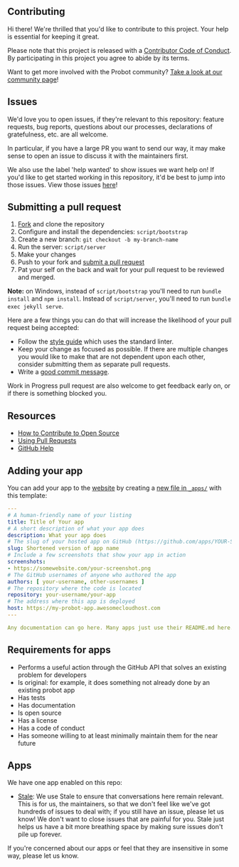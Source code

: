 ## Contributing

[fork]: https://github.com/probot/probot.github.io/fork
[pr]: https://github.com/probot/probot.github.io/compare
[style]: https://github.com/standard/standard
[code-of-conduct]: CODE_OF_CONDUCT.md

Hi there! We're thrilled that you'd like to contribute to this project. Your help is essential for keeping it great.

Please note that this project is released with a [Contributor Code of Conduct][code-of-conduct]. By participating in this project you agree to abide by its terms.

Want to get more involved with the Probot community? [Take a look at our community page](https://probot.github.io/community/)!

## Issues

We'd love you to open issues, if they're relevant to this repository: feature requests, bug reports, questions about our processes, declarations of gratefulness, etc. are all welcome.

In particular, if you have a large PR you want to send our way, it may make sense to open an issue to discuss it with the maintainers first.

We also use the label 'help wanted' to show issues we want help on! If you'd like to get started working in this repository, it'd be best to jump into those issues. View those issues [here](https://github.com/probot/probot.github.io/labels/help%20wanted)!

## Submitting a pull request

1. [Fork][fork] and clone the repository
1. Configure and install the dependencies: `script/bootstrap`
1. Create a new branch: `git checkout -b my-branch-name`
1. Run the server: `script/server`
1. Make your changes
1. Push to your fork and [submit a pull request][pr]
1. Pat your self on the back and wait for your pull request to be reviewed and merged.

**Note:** on Windows, instead of `script/bootstrap` you'll need to run `bundle install` and `npm install`. Instead of `script/server`, you'll need to run `bundle exec jekyll serve`.

Here are a few things you can do that will increase the likelihood of your pull request being accepted:

- Follow the [style guide][style] which uses the standard linter.
- Keep your change as focused as possible. If there are multiple changes you would like to make that are not dependent upon each other, consider submitting them as separate pull requests.
- Write a [good commit message](http://tbaggery.com/2008/04/19/a-note-about-git-commit-messages.html).

Work in Progress pull request are also welcome to get feedback early on, or if there is something blocked you.

## Resources

- [How to Contribute to Open Source](https://opensource.guide/how-to-contribute/)
- [Using Pull Requests](https://help.github.com/articles/about-pull-requests/)
- [GitHub Help](https://help.github.com)

## Adding your app

You can add your app to the [website](https://probot.github.io/apps/) by creating a [new file in `_apps/`](https://github.com/probot/probot.github.io/new/master?filename=_apps/your-app-name.md) with this template:

```yaml
---
# A human-friendly name of your listing
title: Title of Your app
# A short description of what your app does
description: What your app does
# The slug of your hosted app on GitHub (https://github.com/apps/YOUR-SLUG)
slug: Shortened version of app name
# Include a few screenshots that show your app in action
screenshots:
- https://somewebsite.com/your-screenshot.png
# The GitHub usernames of anyone who authored the app
authors: [ your-username, other-usernames ]
# The repository where the code is located
repository: your-username/your-app
# The address where this app is deployed
host: https://my-probot-app.awesomecloudhost.com
---

Any documentation can go here. Many apps just use their README.md here.
```

## Requirements for apps

- Performs a useful action through the GitHub API that solves an existing problem for developers
- Is original: for example, it does something not already done by an existing probot app
- Has tests
- Has documentation
- Is open source
- Has a license
- Has a code of conduct
- Has someone willing to at least minimally maintain them for the near future


## Apps

We have one app enabled on this repo:

- [Stale](https://probot.github.io/apps/stale/): We use Stale to ensure that conversations here remain relevant. This is for us, the maintainers, so that we don't feel like we've got hundreds of issues to deal with; if you still have an issue, please let us know! We don't want to close issues that are painful for you. Stale just helps us have a bit more breathing space by making sure issues don't pile up forever.

If you're concerned about our apps or feel that they are insensitive in some way, please let us know.

